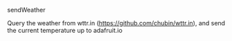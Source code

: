 sendWeather

Query the weather from wttr.in (https://github.com/chubin/wttr.in), and send the
current temperature up to adafruit.io
